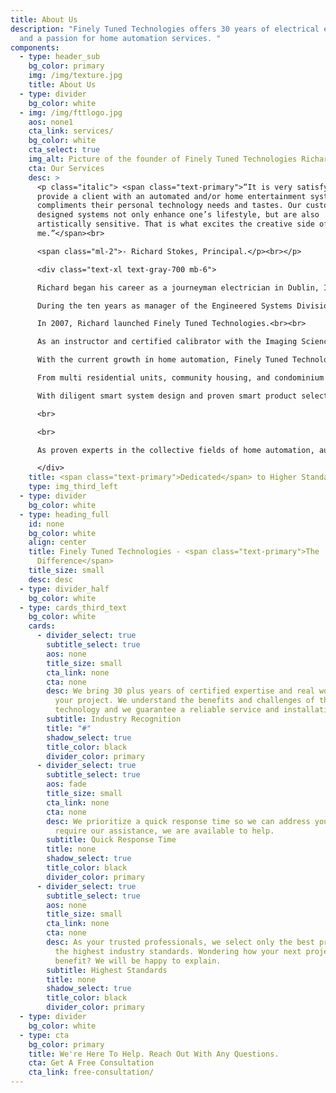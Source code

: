 ```yaml
---
title: About Us
description: "Finely Tuned Technologies offers 30 years of electrical expertise
  and a passion for home automation services. "
components:
  - type: header_sub
    bg_color: primary
    img: /img/texture.jpg
    title: About Us
  - type: divider
    bg_color: white
  - img: /img/fttlogo.jpg
    aos: none1
    cta_link: services/
    bg_color: white
    cta_select: true
    img_alt: Picture of the founder of Finely Tuned Technologies Richard Stokes
    cta: Our Services
    desc: >
      <p class="italic"> <span class="text-primary">“It is very satisfying to
      provide a client with an automated and/or home entertainment system that
      compliments their personal technology needs and tastes. Our custom
      designed systems not only enhance one’s lifestyle, but are also
      artistically sensitive. That is what excites the creative side of
      me.”</span><br>

      <span class="ml-2">- Richard Stokes, Principal.</p><br></p>

      <div class="text-xl text-gray-700 mb-6">

      Richard began his career as a journeyman electrician in Dublin, Ireland. Upon completion of his electrical apprenticeship, Richard then progressed into the world of audio-video systems design and installation. He moved to Vancouver, Canada, in 1991. His extensive experience in audio-video systems design and installation provided a solid foundation for the management of the Engineered Systems Division of A&B Sound, throughout western Canada.<br><br>

      During the ten years as manager of the Engineered Systems Division, Richard’s team specialized in the design and installation of custom audio-video and home theatre systems for the residential and luxury yacht industries.<br><br>

      In 2007, Richard launched Finely Tuned Technologies.<br><br>

      As an instructor and certified calibrator with the Imaging Science Foundation (ISF), and a certified home theatre design and installation technician for THX residential systems, Richard's company initially focused on providing a home theatre system calibration service to local retail outlets, the local film industry, video and gaming content creators, and residential clients.<br><br>

      With the current growth in home automation, Finely Tuned Technologies have recently partnered with leading edge companies in this category.<br><br>

      From multi residential units, community housing, and condominium towers, Richard and his team offer client-centered top-tier automation services that will benefit both the project design team and the end user alike.<br><br>

      With diligent smart system design and proven smart product selection, it is now a reality for every home to have the young and the not so young automate their daily routine tasks.

      <br>

      <br>

      As proven experts in the collective fields of home automation, audio-video systems, and home theatre systems, we prioritize customer service and are available to answer your questions.<br><br>

      </div>
    title: <span class="text-primary">Dedicated</span> to Higher Standards Of Living
    type: img_third_left
  - type: divider
    bg_color: white
  - type: heading_full
    id: none
    bg_color: white
    align: center
    title: Finely Tuned Technologies - <span class="text-primary">The
      Difference</span>
    title_size: small
    desc: desc
  - type: divider_half
    bg_color: white
  - type: cards_third_text
    bg_color: white
    cards:
      - divider_select: true
        subtitle_select: true
        aos: none
        title_size: small
        cta_link: none
        cta: none
        desc: We bring 30 plus years of certified expertise and real world skills to
          your project. We understand the benefits and challenges of the
          technology and we guarantee a reliable service and installation.
        subtitle: Industry Recognition
        title: "#"
        shadow_select: true
        title_color: black
        divider_color: primary
      - divider_select: true
        subtitle_select: true
        aos: fade
        title_size: small
        cta_link: none
        cta: none
        desc: We prioritize a quick response time so we can address your needs. If you
          require our assistance, we are available to help.
        subtitle: Quick Response Time
        title: none
        shadow_select: true
        title_color: black
        divider_color: primary
      - divider_select: true
        subtitle_select: true
        aos: none
        title_size: small
        cta_link: none
        cta: none
        desc: As your trusted professionals, we select only the best products built to
          the highest industry standards. Wondering how your next project will
          benefit? We will be happy to explain.
        subtitle: Highest Standards
        title: none
        shadow_select: true
        title_color: black
        divider_color: primary
  - type: divider
    bg_color: white
  - type: cta
    bg_color: primary
    title: We're Here To Help. Reach Out With Any Questions.
    cta: Get A Free Consultation
    cta_link: free-consultation/
---
```

